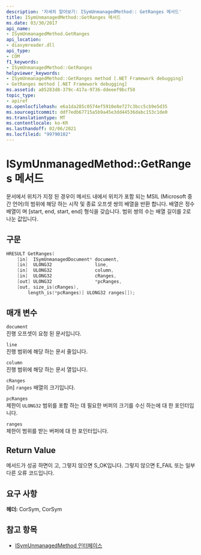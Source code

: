 ```yaml
---
description: '자세히 알아보기: ISymUnmanagedMethod:: GetRanges 메서드'
title: ISymUnmanagedMethod::GetRanges 메서드
ms.date: 03/30/2017
api_name:
- ISymUnmanagedMethod.GetRanges
api_location:
- diasymreader.dll
api_type:
- COM
f1_keywords:
- ISymUnmanagedMethod::GetRanges
helpviewer_keywords:
- ISymUnmanagedMethod::GetRanges method [.NET Framework debugging]
- GetRanges method [.NET Framework debugging]
ms.assetid: a85283d8-379c-417a-9736-ddeeef9bcf50
topic_type:
- apiref
ms.openlocfilehash: e6a1da285c0574ef5910e8e727c3bcc5cb9e5d35
ms.sourcegitcommit: ddf7edb67715a5b9a45e3dd44536dabc153c1de0
ms.translationtype: MT
ms.contentlocale: ko-KR
ms.lasthandoff: 02/06/2021
ms.locfileid: "99790102"
---
```

# <a name="isymunmanagedmethodgetranges-method"></a>ISymUnmanagedMethod::GetRanges 메서드

문서에서 위치가 지정 된 경우이 메서드 내에서 위치가 포함 되는 MSIL (Microsoft 중간 언어)의 범위에 해당 하는 시작 및 종료 오프셋 쌍의 배열을 반환 합니다. 배열은 정수 배열이 며 [start, end, start, end] 형식을 갖습니다. 범위 쌍의 수는 배열 길이를 2로 나눈 값입니다.  
  
## <a name="syntax"></a>구문  
  
```cpp  
HRESULT GetRanges(  
    [in]  ISymUnmanagedDocument* document,  
    [in]  ULONG32                line,  
    [in]  ULONG32                column,  
    [in]  ULONG32                cRanges,  
    [out] ULONG32                *pcRanges,  
    [out, size_is(cRanges),  
        length_is(*pcRanges)] ULONG32 ranges[]);  
```  
  
## <a name="parameters"></a>매개 변수  

 `document`  
 진행 오프셋이 요청 된 문서입니다.  
  
 `line`  
 진행 범위에 해당 하는 문서 줄입니다.  
  
 `column`  
 진행 범위에 해당 하는 문서 열입니다.  
  
 `cRanges`  
 [in] `ranges` 배열의 크기입니다.  
  
 `pcRanges`  
 제한이 `ULONG32` 범위를 포함 하는 데 필요한 버퍼의 크기를 수신 하는에 대 한 포인터입니다.  
  
 `ranges`  
 제한이 범위를 받는 버퍼에 대 한 포인터입니다.  
  
## <a name="return-value"></a>Return Value  

 메서드가 성공 하면이 고, 그렇지 않으면 S_OK입니다. 그렇지 않으면 E_FAIL 또는 일부 다른 오류 코드입니다.  
  
## <a name="requirements"></a>요구 사항  

 **헤더:** CorSym, CorSym  
  
## <a name="see-also"></a>참고 항목

- [ISymUnmanagedMethod 인터페이스](isymunmanagedmethod-interface.md)
